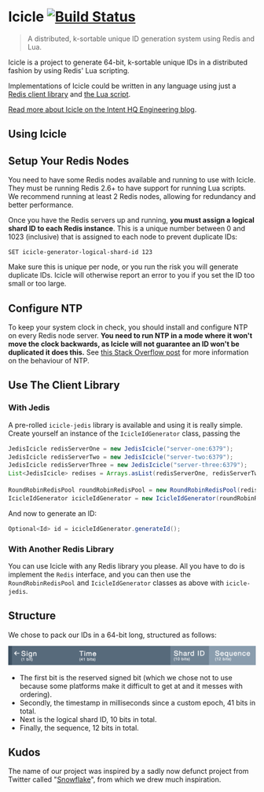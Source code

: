 # Icicle [![Build Status](https://travis-ci.org/intenthq/icicle.svg?branch=master)](https://travis-ci.org/intenthq/icicle)

> A distributed, k-sortable unique ID generation system using Redis and Lua.

Icicle is a project to generate 64-bit, k-sortable unique IDs in a distributed fashion by using Redis' Lua scripting.

Implementations of Icicle could be written in any language using just a [Redis client library](http://redis.io/clients) and [the Lua script](icicle-core/src/main/resources/id-generation.lua).

[Read more about Icicle on the Intent HQ Engineering blog](http://engineering.intenthq.com/2015/04/icicle-distributed-id-generation-with-redis-lua/).

## Using Icicle

## Setup Your Redis Nodes

You need to have some Redis nodes available and running to use with Icicle. They must be running Redis 2.6+ to have support for running Lua scripts. We recommend running at least 2 Redis nodes, allowing for redundancy and better performance.

Once you have the Redis servers up and running, **you must assign a logical shard ID to each Redis instance**. This is a unique number between 0 and 1023 (inclusive) that is assigned to each node to prevent duplicate IDs:

```
SET icicle-generator-logical-shard-id 123
```

Make sure this is unique per node, or you run the risk you will generate duplicate IDs. Icicle will otherwise report an error to you if you set the ID too small or too large.

## Configure NTP

To keep your system clock in check, you should install and configure NTP on every Redis node server. **You need to run NTP in a mode where it won't move the clock backwards, as Icicle will not guarantee an ID won't be duplicated it does this.** See [this Stack Overflow post](http://serverfault.com/questions/94683/will-ntp-drift-the-clock-backwards) for more information on the behaviour of NTP.

## Use The Client Library

### With Jedis

A pre-rolled `icicle-jedis` library is available and using it is really simple. Create yourself an instance of the `IcicleIdGenerator` class, passing the

```java
JedisIcicle redisServerOne = new JedisIcicle("server-one:6379");
JedisIcicle redisServerTwo = new JedisIcicle("server-two:6379");
JedisIcicle redisServerThree = new JedisIcicle("server-three:6379");
List<JedisIcicle> redises = Arrays.asList(redisServerOne, redisServerTwo, redisServerThree);

RoundRobinRedisPool roundRobinRedisPool = new RoundRobinRedisPool(redises);
IcicleIdGenerator icicleIdGenerator = new IcicleIdGenerator(roundRobinRedisPool);
```

And now to generate an ID:

```java
Optional<Id> id = icicleIdGenerator.generateId();
```

### With Another Redis Library

You can use Icicle with any Redis library you please. All you have to do is implement the `Redis` interface, and you can then use the `RoundRobinRedisPool` and `IcicleIdGenerator` classes as above with `icicle-jedis`.

## Structure

We chose to pack our IDs in a 64-bit long, structured as follows:

![The ID structure, in the format ABBBBBBBBBBBBBBBBBBBBBBBBBBBBBBBBBBBBBBBBBCCCCCCCCCCDDDDDDDDDDDD](id-structure.png)

* The first bit is the reserved signed bit (which we chose not to use because some platforms make it difficult to get at and it messes with ordering).
* Secondly, the timestamp in milliseconds since a custom epoch, 41 bits in total.
* Next is the logical shard ID, 10 bits in total.
* Finally, the sequence, 12 bits in total.

## Kudos

The name of our project was inspired by a sadly now defunct project from Twitter called "[Snowflake](https://github.com/twitter/snowflake)", from which we drew much inspiration.
